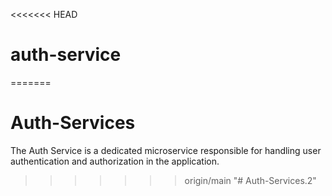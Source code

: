 <<<<<<< HEAD
# auth-service
=======
# Auth-Services
The Auth Service is a dedicated microservice responsible for handling user authentication and authorization in the application.
>>>>>>> origin/main
"# Auth-Services.2" 
